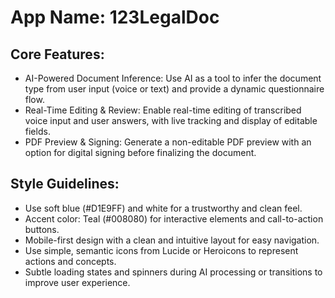 # **App Name**: 123LegalDoc

## Core Features:

- AI-Powered Document Inference: Use AI as a tool to infer the document type from user input (voice or text) and provide a dynamic questionnaire flow.
- Real-Time Editing & Review: Enable real-time editing of transcribed voice input and user answers, with live tracking and display of editable fields.
- PDF Preview & Signing: Generate a non-editable PDF preview with an option for digital signing before finalizing the document.

## Style Guidelines:

- Use soft blue (#D1E9FF) and white for a trustworthy and clean feel.
- Accent color: Teal (#008080) for interactive elements and call-to-action buttons.
- Mobile-first design with a clean and intuitive layout for easy navigation.
- Use simple, semantic icons from Lucide or Heroicons to represent actions and concepts.
- Subtle loading states and spinners during AI processing or transitions to improve user experience.

